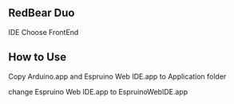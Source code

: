 
## RedBear Duo

IDE Choose FrontEnd


## How to Use

Copy Arduino.app and Espruino Web IDE.app to Application folder

change Espruino Web IDE.app to EspruinoWebIDE.app



